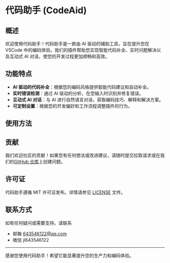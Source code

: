# 代码助手 (CodeAid)

## 概述

欢迎使用代码助手！代码助手是一款由 AI 驱动的辅助工具，旨在提升您在 VSCode 中的编码体验。我们的插件帮助您实现智能代码补全、实时问题解决以及互动式 AI 对话，使您的开发过程更加顺畅和高效。

## 功能特点

- **AI 驱动的代码补全**：根据您的编码风格提供智能代码建议和自动补全。
- **实时错误检测**：通过 AI 驱动的分析，在您输入时识别并修复错误。
- **互动式 AI 对话**：与 AI 进行自然语言对话，获取编码技巧、解释和解决方案。
- **可定制设置**：根据您的开发偏好和工作流程调整插件的行为。

## 使用方法

## 贡献

我们欢迎社区的贡献！如果您有任何想法或改进建议，请随时提交拉取请求或在我们的[GitHub 仓库](https://github.com/18355166248/CodeAid)上创建问题。

## 许可证

代码助手遵循 MIT 许可证发布。详情请参见 [LICENSE](LICENSE) 文件。

## 联系方式

如有任何疑问或需要支持，请联系

- 邮箱 643546122@qq.com
- 微信 jl643546122

---

感谢您使用代码助手！希望它能显著提升您的生产力和编码体验。
